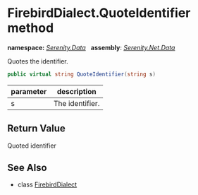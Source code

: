 # FirebirdDialect.QuoteIdentifier method
**namespace:** *[Serenity.Data](../../README.md#serenity.data-namespace)*   **assembly**: *[Serenity.Net.Data](../../README.md)*

Quotes the identifier.

```csharp
public virtual string QuoteIdentifier(string s)
```

| parameter | description |
| --- | --- |
| s | The identifier. |

## Return Value

Quoted identifier

## See Also

* class [FirebirdDialect](../FirebirdDialect.md)